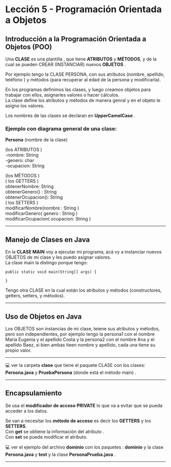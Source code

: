 # Lección 5 - Programación Orientada a Objetos

## Introducción a la Programación Orientada a Objetos (POO)

Una **CLASE** es una plantilla , que tiene **ATRIBUTOS** y **MÉTODOS**, y de la cual se pueden CREAR (INSTANCIAR) nuevos **OBJETOS** .<br>

Por ejemplo tengo la CLASE PERSONA, con sus atributos (nombre, apellido, teléfono ) y métodos (para recuperar al edad de la persona y modificarla). <br>

En los programas definimos las clases, y luego creamos objetos para trabajar con ellos, asignarles valores o hacer cálculos. <br>
La clase define los atributos y métodos de manera genral y en el objeto le asigno los valores. <br>

Los nombres de las clases se declaran en **UpperCamelCase** . <br>

### Ejemplo con diagrama general de una clase:

**Persona**  (nombre de la clase) <br>

(los ATRIBUTOS ) <br>
-nombre: String <br>
-genero: char <br>
-ocupacion: String <br>

(los MÉTODOS ) <br>
( los GETTERS ) <br>
obtenerNombre: String <br>
obtenerGenero() : String<br>
obtenerOcupacion(): String <br>
( los SETTERS ) <br>
modificarNombre(nombre : String ) <br>
modificarGenero( genero : String )<br>
modificarOcupacion( ocupacion: String ) <br>


---

## Manejo de Clases en Java


En la **CLASE MAIN** voy a ejecutar mi programa, acá vy a instanciar nuevos OBJETOS de mi clase y les puedo asignar valores. <br>
La clase main la distingo porque tengo: <br>

```
public static void main(String[] args) {

}
```

Tengo otra CLASE en la cual están los atributos y métodos (constructores, getters, setters, y métodos). <br>



---

## Uso de Objetos en Java


Los OBJETOS son instancias de mi clase, teiene sus atributos y métodos, pero son independientes, por ejemplo tengo la persona1 con el nombre Maria Eugenia y el apellido Costa y la persona2 con el nombre Ana y el apellido Baez, si bien ambas tieen nombre y apellido, cada una tiene su propio valor. <br>

---

:computer: ver la carpeta **clase** que tiene el paquete CLASE con los clases:  **Persona.java**  y **PruebaPersona** (donde está el método main) . <br>

---

## Encapsulamiento

Se usa el **modificador de acceso** **PRIVATE** lo que va a evitar que se pueda acceder a los datos.<br>

Se van a necesitar los **método de acceso** es decir los **GETTERS** y los **SETTERS**.<br>
Con **get** se obtiene la información del atributo . <br>
Con **set** se puede modificar el atributo. <br>

:computer: ver el ejemplo del archivo **dominio** con los paquetes : **dominio** y la clase **Persona.java** y **test** y la clase **PersonaPrueba.java** .

---

